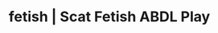 ---
categories:
- Self-Pleasure
- Vintage Boudoir
- Inclusive Desire
- Ethical Porn
- Sapphic Desires
image: /assets/images/1747714157501.jpg
layout: post
schema:
  description: Premium adult content featuring ABDL Play, Scat Fetish. High-quality
    artwork with provocative themes.
  keywords:
  - Roleplay Fantasies
  - Nerdy Seduction
  - ABDL Play
  - Lingerie Art
  - ASMR Erotica
  - Scat Fetish
  name: 1747714157501 | ABDL Play Scat Fetish
  type: VisualArtwork
seo:
  description: Featured content with sensual Scat Fetish, ABDL Play. HD images available.
  keywords: Scat Fetish, ABDL Play
  og_image: /assets/images/1747714157501.jpg
  schema_type: VisualArtwork
tags:
- '#fetish'
- ABDL Play
- Scat Fetish
title: fetish | Scat Fetish ABDL Play
---